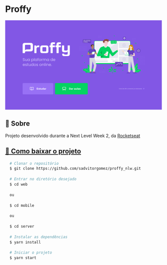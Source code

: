 # Proffy

<img src=".github/assets/proffy.png">

## 📖 Sobre

Projeto desenvolvido durante a Next Level Week 2, da <a target="_blank" href="https://rocketseat.com.br">Rocketseat

## 📁 Como baixar o projeto

```bash
  # Clonar o repositório
  $ git clone https://github.com/sadvitorgomez/proffy_nlw.git

  # Entrar no diretório desejado
  $ cd web

  ou

  $ cd mobile

  ou

  $ cd server

  # Instalar as dependências
  $ yarn install

  # Iniciar o projeto
  $ yarn start
```
